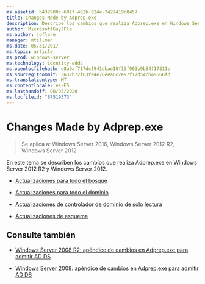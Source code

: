 ```yaml
---
ms.assetid: b432980c-601f-492b-924e-7427419c8457
title: Changes Made by Adprep.exe
description: Describe los cambios que realiza Adprep.exe en Windows Server 2012 R2 y Windows Server 2012
author: MicrosoftGuyJFlo
ms.author: joflore
manager: mtillman
ms.date: 05/31/2017
ms.topic: article
ms.prod: windows-server
ms.technology: identity-adds
ms.openlocfilehash: e8a9af717dcf941dbae18f13f903b9b54f17311e
ms.sourcegitcommit: 3632b72f63fe4e70eea6c2e97f17d54cb49566fd
ms.translationtype: MT
ms.contentlocale: es-ES
ms.lasthandoff: 08/03/2020
ms.locfileid: "87519373"
---
```

# <a name="changes-made-by-adprepexe"></a>Changes Made by Adprep.exe

> Se aplica a: Windows Server 2016, Windows Server 2012 R2, Windows Server 2012

En este tema se describen los cambios que realiza Adprep.exe en Windows Server 2012 R2 y Windows Server 2012.

- [Actualizaciones para todo el bosque](../../../ad-ds/deploy/RODC/Forest-Wide-Updates.md)

- [Actualizaciones para todo el dominio](../../../ad-ds/deploy/Domain-Wide-Updates.md)

- [Actualizaciones de controlador de dominio de solo lectura](../../../ad-ds/deploy/RODC/Read-Only-Domain-Controller-Updates.md)

- [Actualizaciones de esquema](../../../ad-ds/deploy/Schema-Updates.md)

## <a name="see-also"></a>Consulte también

- [Windows Server 2008 R2: apéndice de cambios en Adprep.exe para admitir AD DS](/previous-versions/windows/it-pro/windows-server-2008-R2-and-2008/dd378876(v=ws.10))

- [Windows Server 2008: apéndice de cambios en Adprep.exe para admitir AD DS](/previous-versions/windows/it-pro/windows-server-2008-R2-and-2008/cc770703(v=ws.10))

